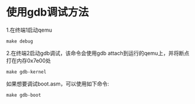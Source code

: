 # 使用gdb调试方法

1.在终端1启动qemu  
```
make debug
```
  
2.在终端2启动gdb调试，该命令会使用gdb attach到运行的qemu上，并将断点打在内存0x7e00处  
```
make gdb-kernel
```
  
如果想要调试boot.asm，可以使用如下命令:  
```
make gdb-boot
```
